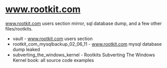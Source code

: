 # www.rootkit.com
www.rootkit.com users section mirror, sql database dump, and a few other files/rootkits.
* vault - www.rootkit.com users section
* rootkit_com_mysqlbackup_02_06_11 - www.rootkit.com mysql database dump leaked
* subverting_the_windows_kernel - Rootkits Subverting The Windows Kernel book: all source code examples
